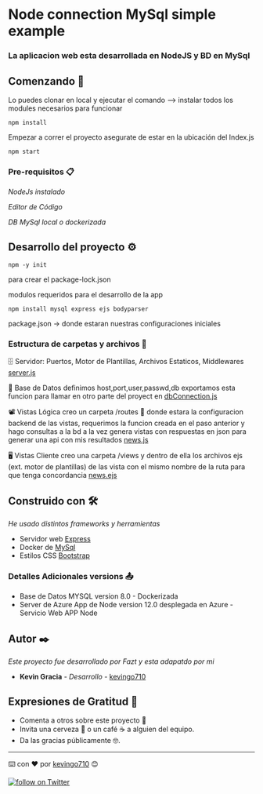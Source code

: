 # Node connection MySql simple example

### La aplicacion web esta desarrollada en NodeJS y BD en MySql

## Comenzando 🚀

Lo puedes clonar en local y ejecutar el comando --> instalar todos los modules necesarios para funcionar
````
npm install
``````

Empezar a correr el proyecto asegurate de estar en la ubicación del Index.js

```
npm start
````

### Pre-requisitos 📋

_NodeJs instalado_

_Editor de Código_

_DB MySql local o dockerizada_


## Desarrollo del proyecto ⚙️

````
npm -y init
````
para crear el package-lock.json

modulos requeridos para el desarrollo de la app
`````
npm install mysql express ejs bodyparser
`````

package.json -> donde estaran nuestras configuraciones iniciales

### Estructura de carpetas y archivos 📂



🗄️ Servidor: Puertos, Motor de Plantillas, Archivos Estaticos, Middlewares [server.js](https://github.com/kevingo710/nodeapp-mysql/blob/master/src/config/server.js)

💾 Base de Datos definimos host,port,user,passwd,db  exportamos esta funcion para llamar en otro parte del proyect en [dbConnection.js](https://github.com/kevingo710/nodeapp-mysql/blob/master/src/config/dbConnection.js)

📽️ Vistas Lógica creo un carpeta /routes 📜  donde estara la configuracion backend de las vistas, requerimos la funcion creada en el paso anterior y hago consultas a la bd a la vez genera vistas con respuestas en json para generar una api con mis resultados [news.js](https://github.com/kevingo710/nodeapp-mysql/blob/master/src/app/routes/news.js)


🖥️ Vistas Cliente creo una carpeta /views y dentro de ella los archivos ejs (ext. motor de plantillas) de las vista con el mismo nombre de la ruta para que tenga concordancia [news.ejs](https://github.com/kevingo710/nodeapp-mysql/blob/master/src/app/views/news/news.ejs)


## Construido con 🛠️ 

_He usado distintos frameworks y herramientas_

* Servidor web [Express](https://expressjs.com/)
* Docker de [MySql](https://hub.docker.com/_/mysql)
* Estilos CSS [Bootstrap](https://getbootstrap.com/)


### Detalles Adicionales versions 📤

* Base de Datos MYSQL version 8.0 - Dockerizada  
* Server de Azure App de Node version 12.0 desplegada en Azure - Servicio Web APP Node



## Autor ✒️

_Este proyecto fue desarrollado por Fazt y esta adapatdo por mi_

* **Kevin Gracia** - *Desarrollo* - [kevingo710](https://github.com/kevingo710)



## Expresiones de Gratitud 🎁

* Comenta a otros sobre este proyecto 📢
* Invita una cerveza 🍺 o un café ☕ a alguien del equipo. 
* Da las gracias públicamente 🤓.



---
⌨️ con ❤️ por [kevingo710](https://github.com/kevingo710) 😊

<p>
    <a href="https://twitter.com/intent/follow?screen_name=kevingrac7">
    <img src="https://img.shields.io/twitter/follow/kevingrac7?style=social"
    alt="follow on Twitter">
    </a>
<p>


